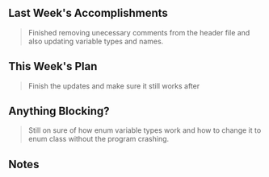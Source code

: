 ## Last Week's Accomplishments
 
> Finished removing unecessary comments  from the header file and also updating variable types and names.

## This Week's Plan

> Finish the updates and make sure it still works after
> 

## Anything Blocking?

> Still on sure of how enum variable types work and how to change it to enum class without the program crashing.

## Notes

> 

